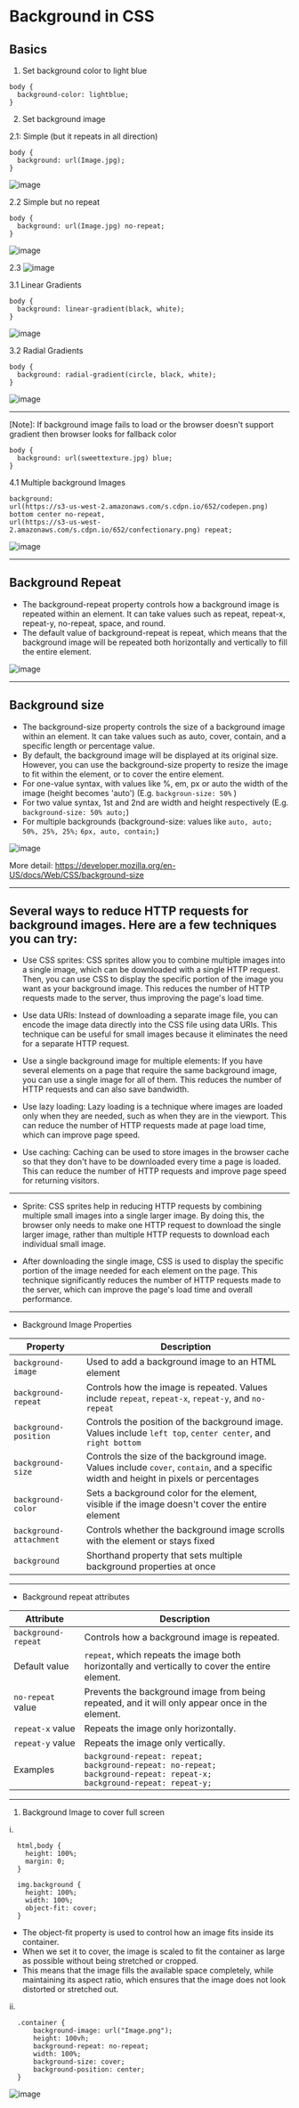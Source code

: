 # Background in CSS

## Basics
1. Set background color to light blue
```
body {
  background-color: lightblue;
}
```

2. Set background image

2.1: Simple (but it repeats in all direction)
```
body {
  background: url(Image.jpg);
}
```
![image](https://user-images.githubusercontent.com/125631878/233771417-11a74f88-a587-41b0-b812-93407f979d24.png)

2.2 Simple but no repeat
```
body {
  background: url(Image.jpg) no-repeat;
}
```
![image](https://user-images.githubusercontent.com/125631878/233771448-5d058420-da24-428f-813a-f8cac5dd025a.png)

2.3
![image](https://user-images.githubusercontent.com/125631878/233791216-9033940d-3897-4ba4-92a7-55438bc95778.png)


3.1 Linear Gradients
```
body {
  background: linear-gradient(black, white);
}
```
![image](https://user-images.githubusercontent.com/125631878/233779197-f59836b5-b92b-4444-b5dc-689bb2b81d77.png)


3.2 Radial Gradients
```
body {
  background: radial-gradient(circle, black, white);
}
```
![image](https://user-images.githubusercontent.com/125631878/233780063-81aad872-bc36-486a-b1d6-5b9d9ea2490d.png)


**********
[Note]: If background image fails to load or the browser doesn't support gradient then browser looks for fallback color
```
body {
  background: url(sweettexture.jpg) blue;
}
```

4.1 Multiple background Images
```
background:
url(https://s3-us-west-2.amazonaws.com/s.cdpn.io/652/codepen.png) bottom center no-repeat,
url(https://s3-us-west-2.amazonaws.com/s.cdpn.io/652/confectionary.png) repeat;
```

![image](https://user-images.githubusercontent.com/125631878/233779909-01c6a4a1-0ed7-4384-8676-bff9d1437638.png)

**********
## Background Repeat
- The background-repeat property controls how a background image is repeated within an element. It can take values such as repeat, repeat-x, repeat-y, no-repeat, space, and round.
- The default value of background-repeat is repeat, which means that the background image will be repeated both horizontally and vertically to fill the entire element.

![image](https://user-images.githubusercontent.com/125631878/233789478-706adb67-89cb-4eff-9d5e-7ce4fcafc8ab.png)


**********
## Background size
- The background-size property controls the size of a background image within an element. It can take values such as auto, cover, contain, and a specific length or percentage value.
- By default, the background image will be displayed at its original size. However, you can use the background-size property to resize the image to fit within the element, or to cover the entire element.
- For one-value syntax, with values like %, em, px or auto the width of the image (height becomes 'auto')  (E.g. `backgroun-size: 50%` )
- For two value syntax, 1st and 2nd are width and height respectively (E.g. `background-size: 50% auto;`)
- For multiple backgrounds (background-size: values like `auto, auto;` `50%, 25%, 25%;` `6px, auto, contain;`)

![image](https://user-images.githubusercontent.com/125631878/233790149-908704c1-55e8-48d0-b665-d70f4ccf6ad2.png)


More detail: https://developer.mozilla.org/en-US/docs/Web/CSS/background-size

**********


## Several ways to reduce HTTP requests for background images. Here are a few techniques you can try:

- Use CSS sprites: CSS sprites allow you to combine multiple images into a single image, which can be downloaded with a single HTTP request. Then, you can use CSS to display the specific portion of the image you want as your background image. This reduces the number of HTTP requests made to the server, thus improving the page's load time.

- Use data URIs: Instead of downloading a separate image file, you can encode the image data directly into the CSS file using data URIs. This technique can be useful for small images because it eliminates the need for a separate HTTP request.

- Use a single background image for multiple elements: If you have several elements on a page that require the same background image, you can use a single image for all of them. This reduces the number of HTTP requests and can also save bandwidth.

- Use lazy loading: Lazy loading is a technique where images are loaded only when they are needed, such as when they are in the viewport. This can reduce the number of HTTP requests made at page load time, which can improve page speed.

- Use caching: Caching can be used to store images in the browser cache so that they don't have to be downloaded every time a page is loaded. This can reduce the number of HTTP requests and improve page speed for returning visitors.

**********

- Sprite: CSS sprites help in reducing HTTP requests by combining multiple small images into a single larger image. By doing this, the browser only needs to make one HTTP request to download the single larger image, rather than multiple HTTP requests to download each individual small image.

- After downloading the single image, CSS is used to display the specific portion of the image needed for each element on the page. This technique significantly reduces the number of HTTP requests made to the server, which can improve the page's load time and overall performance.


**********

- Background Image Properties

| Property | Description |
| ---|-----|
| `background-image`   | Used to add a background image to an HTML element                                               |
| `background-repeat`  | Controls how the image is repeated. Values include `repeat`, `repeat-x`, `repeat-y`, and `no-repeat` |
| `background-position`| Controls the position of the background image. Values include `left top`, `center center`, and `right bottom` |
| `background-size`    | Controls the size of the background image. Values include `cover`, `contain`, and a specific width and height in pixels or percentages |
| `background-color`   | Sets a background color for the element, visible if the image doesn't cover the entire element |
| `background-attachment`| Controls whether the background image scrolls with the element or stays fixed |
| `background`         | Shorthand property that sets multiple background properties at once |

**********

- Background repeat attributes

| Attribute | Description |
| --- | --- |
| `background-repeat` | Controls how a background image is repeated. |
| Default value | `repeat`, which repeats the image both horizontally and vertically to cover the entire element. |
| `no-repeat` value | Prevents the background image from being repeated, and it will only appear once in the element. |
| `repeat-x` value | Repeats the image only horizontally. |
| `repeat-y` value | Repeats the image only vertically. |
| Examples | `background-repeat: repeat;`<br>`background-repeat: no-repeat;`<br>`background-repeat: repeat-x;`<br>`background-repeat: repeat-y;` |


*****

1. Background Image to cover full screen 

i. <br>
```
  html,body {
    height: 100%;
    margin: 0;
  }

  img.background {
    height: 100%;
    width: 100%;
    object-fit: cover;
  }
```

- The object-fit property is used to control how an image fits inside its container. 
- When we set it to cover, the image is scaled to fit the container as large as possible without being stretched or cropped. 
- This means that the image fills the available space completely, while maintaining its aspect ratio, which ensures that the image does not look distorted or stretched out.


ii. <br>
```
  .container {
      background-image: url("Image.png");
      height: 100vh;
      background-repeat: no-repeat;
      width: 100%;
      background-size: cover;
      background-position: center;
  }
```



![image](https://user-images.githubusercontent.com/125631878/233698273-4e22c42e-3ce0-4552-b2a1-fe3da371aea5.png)

